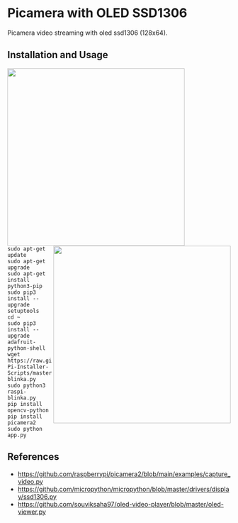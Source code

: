 # Picamera with OLED SSD1306

Picamera video streaming with oled ssd1306 (128x64).

## Installation and Usage

<img src="https://github.com/youn9jo/picamera_ssd1306/blob/main/ssd1306.png" height="400" align="left" />

<img src="https://github.com/youn9jo/picamera_ssd1306/blob/main/img.jpg" height="400" align="right" />

```shell
sudo apt-get update
sudo apt-get upgrade
sudo apt-get install python3-pip
sudo pip3 install --upgrade setuptools
cd ~
sudo pip3 install --upgrade adafruit-python-shell
wget https://raw.githubusercontent.com/adafruit/Raspberry-Pi-Installer-Scripts/master/raspi-blinka.py
sudo python3 raspi-blinka.py
pip install opencv-python
pip install picamera2
sudo python app.py
```



## References

- https://github.com/raspberrypi/picamera2/blob/main/examples/capture_video.py
- https://github.com/micropython/micropython/blob/master/drivers/display/ssd1306.py
- https://github.com/souviksaha97/oled-video-player/blob/master/oled-viewer.py